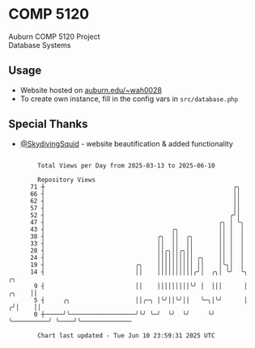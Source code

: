 # COMP 5120
Auburn COMP 5120 Project  
Database Systems

## Usage
- Website hosted on [auburn.edu/~wah0028](https://webhome.auburn.edu/~wah0028/)
- To create own instance, fill in the config vars in `src/database.php`

## Special Thanks
- [@SkydivingSquid](https://github.com/SkydivingSquid) - website beautification & added functionality

```

        Total Views per Day from 2025-03-13 to 2025-06-10

        Repository Views
      71 ┼                                                    ╭╮
      66 ┤                                                    ││
      62 ┤                                                    ││
      57 ┤                                                    ││
      52 ┤                                                   ╭╯│
      47 ┤                                                ╭╮ │ ╰╮
      43 ┤                                   ╭╮           ││ │  │
      38 ┤                               ╭╮  ││  ╭╮       ││ │  │
      33 ┤                               ││  ││  ││       ││ │  │
      28 ┤                               ││╭╮││╭╮││       ││ │  │
      24 ┤                               ││││││││││ ╭╮    ││ │  │
      19 ┤                         ╭╮    ││││││││││ ││    │╰╮│  │
      14 ┤                         ││    ││││││││││╭╯│  ╭╮│ ╰╯  ╰╮                 ╭╮
       9 ┤                         ││    │││││││││╰╯ │  │││      │           ╭╮    ││
       5 ┤     ╭╮                  ││╭─╮ │╰╯││╰╯││   ╰─╮│╰╯      │          ╭╯│    ││
       0 ┼─────╯╰──────────────────╯╰╯ ╰─╯  ╰╯  ╰╯     ╰╯        ╰──────────╯ ╰────╯╰──────────────

        Chart last updated - Tue Jun 10 23:59:31 2025 UTC
        
```
